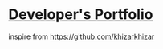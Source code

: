# [Developer's Portfolio](hashirshoaeb.github.io/home)

inspire from https://github.com/khizarkhizar